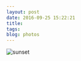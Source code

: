```yaml
---
layout: post
date: 2016-09-25 15:22:21
title: 
tags:
blog: photos
---
```


![sunset](/assets/photoblog/IMG_2192.jpg)